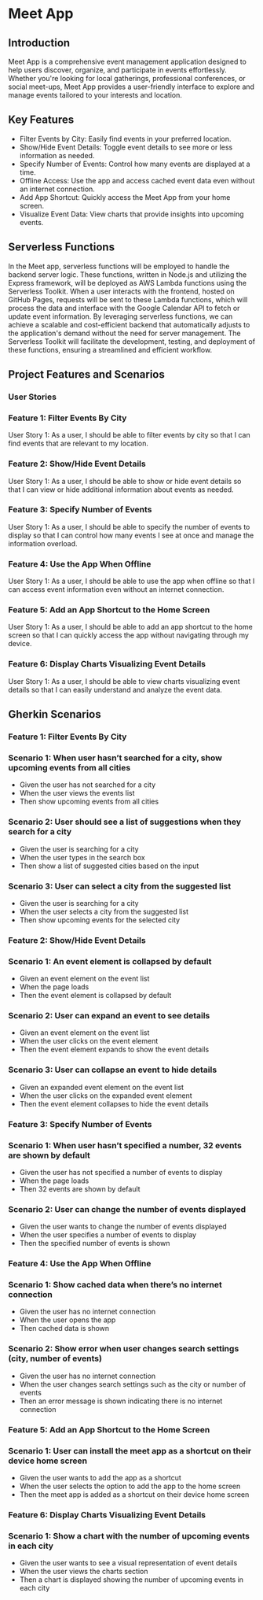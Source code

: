# Meet App

## Introduction
Meet App is a comprehensive event management application designed to help users discover, organize, and participate in events effortlessly. Whether you're looking for local gatherings, professional conferences, or social meet-ups, Meet App provides a user-friendly interface to explore and manage events tailored to your interests and location.

## Key Features
- Filter Events by City: Easily find events in your preferred location.
- Show/Hide Event Details: Toggle event details to see more or less information as needed.
- Specify Number of Events: Control how many events are displayed at a time.
- Offline Access: Use the app and access cached event data even without an internet connection.
- Add App Shortcut: Quickly access the Meet App from your home screen.
- Visualize Event Data: View charts that provide insights into upcoming events.


## Serverless Functions

In the Meet app, serverless functions will be employed to handle the backend server logic. These functions, written in Node.js and utilizing the Express framework, will be deployed as AWS Lambda functions using the Serverless Toolkit. When a user interacts with the frontend, hosted on GitHub Pages, requests will be sent to these Lambda functions, which will process the data and interface with the Google Calendar API to fetch or update event information. By leveraging serverless functions, we can achieve a scalable and cost-efficient backend that automatically adjusts to the application's demand without the need for server management. The Serverless Toolkit will facilitate the development, testing, and deployment of these functions, ensuring a streamlined and efficient workflow.

## Project Features and Scenarios

### User Stories

### Feature 1: Filter Events By City
User Story 1:
As a user, I should be able to filter events by city so that I can find events that are relevant to my location.

### Feature 2: Show/Hide Event Details
User Story 1:
As a user, I should be able to show or hide event details so that I can view or hide additional information about events as needed.

### Feature 3: Specify Number of Events
User Story 1:
As a user, I should be able to specify the number of events to display so that I can control how many events I see at once and manage the information overload.

### Feature 4: Use the App When Offline
User Story 1:
As a user, I should be able to use the app when offline so that I can access event information even without an internet connection.

### Feature 5: Add an App Shortcut to the Home Screen
User Story 1:
As a user, I should be able to add an app shortcut to the home screen so that I can quickly access the app without navigating through my device.

### Feature 6: Display Charts Visualizing Event Details
User Story 1:
As a user, I should be able to view charts visualizing event details so that I can easily understand and analyze the event data.

## Gherkin Scenarios

### Feature 1: Filter Events By City

### Scenario 1: When user hasn’t searched for a city, show upcoming events from all cities
- Given the user has not searched for a city
- When the user views the events list
- Then show upcoming events from all cities

### Scenario 2: User should see a list of suggestions when they search for a city
- Given the user is searching for a city
- When the user types in the search box
- Then show a list of suggested cities based on the input

### Scenario 3: User can select a city from the suggested list
- Given the user is searching for a city
- When the user selects a city from the suggested list
- Then show upcoming events for the selected city

### Feature 2: Show/Hide Event Details

### Scenario 1: An event element is collapsed by default
- Given an event element on the event list
- When the page loads
- Then the event element is collapsed by default

### Scenario 2: User can expand an event to see details
- Given an event element on the event list
- When the user clicks on the event element
- Then the event element expands to show the event details

### Scenario 3: User can collapse an event to hide details
- Given an expanded event element on the event list
- When the user clicks on the expanded event element
- Then the event element collapses to hide the event details

### Feature 3: Specify Number of Events

### Scenario 1: When user hasn’t specified a number, 32 events are shown by default
- Given the user has not specified a number of events to display
- When the page loads
- Then 32 events are shown by default

### Scenario 2: User can change the number of events displayed
- Given the user wants to change the number of events displayed
- When the user specifies a number of events to display
- Then the specified number of events is shown

### Feature 4: Use the App When Offline

### Scenario 1: Show cached data when there’s no internet connection
- Given the user has no internet connection
- When the user opens the app
- Then cached data is shown

### Scenario 2: Show error when user changes search settings (city, number of events)
- Given the user has no internet connection
- When the user changes search settings such as the city or number of events
- Then an error message is shown indicating there is no internet connection

### Feature 5: Add an App Shortcut to the Home Screen

### Scenario 1: User can install the meet app as a shortcut on their device home screen
- Given the user wants to add the app as a shortcut
- When the user selects the option to add the app to the home screen
- Then the meet app is added as a shortcut on their device home screen

### Feature 6: Display Charts Visualizing Event Details

### Scenario 1: Show a chart with the number of upcoming events in each city
- Given the user wants to see a visual representation of event details
- When the user views the charts section
- Then a chart is displayed showing the number of upcoming events in each city
